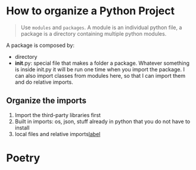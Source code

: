 # How to organize a Python Project
> Use `modules` and `packages`.
A module is an individual python file, a package is a directory containing multiple python modules. 

A package is composed by:
- directory
- __init__.py: special file that makes a folder a package. Whatever something is inside init.py it will be run one time when you import the package. I can also import classes from modules here, so that I can import them and do relative imports.

## Organize the imports
1. Import the third-party libraries first
1. Built in imports: os, json, stuff already in python that you do not have to install
1. local files and relative imports[label](https://www.youtube.com/watch?v%3DmMv6OSuitWw)

# Poetry
